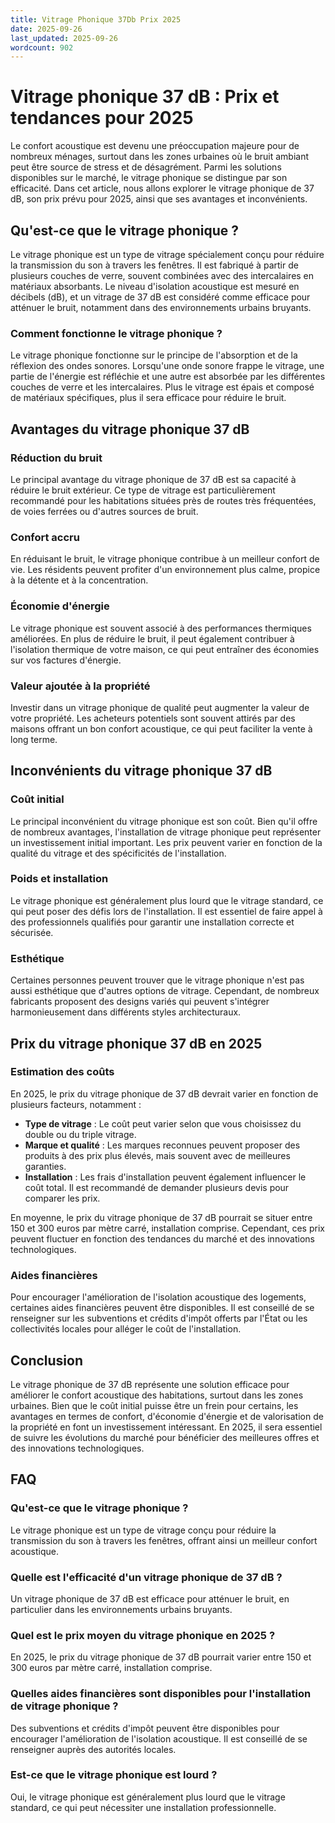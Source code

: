 ```yaml
---
title: Vitrage Phonique 37Db Prix 2025
date: 2025-09-26
last_updated: 2025-09-26
wordcount: 902
---
```


# Vitrage phonique 37 dB : Prix et tendances pour 2025

Le confort acoustique est devenu une préoccupation majeure pour de nombreux ménages, surtout dans les zones urbaines où le bruit ambiant peut être source de stress et de désagrément. Parmi les solutions disponibles sur le marché, le vitrage phonique se distingue par son efficacité. Dans cet article, nous allons explorer le vitrage phonique de 37 dB, son prix prévu pour 2025, ainsi que ses avantages et inconvénients.

## Qu'est-ce que le vitrage phonique ?

Le vitrage phonique est un type de vitrage spécialement conçu pour réduire la transmission du son à travers les fenêtres. Il est fabriqué à partir de plusieurs couches de verre, souvent combinées avec des intercalaires en matériaux absorbants. Le niveau d'isolation acoustique est mesuré en décibels (dB), et un vitrage de 37 dB est considéré comme efficace pour atténuer le bruit, notamment dans des environnements urbains bruyants.

### Comment fonctionne le vitrage phonique ?

Le vitrage phonique fonctionne sur le principe de l'absorption et de la réflexion des ondes sonores. Lorsqu'une onde sonore frappe le vitrage, une partie de l'énergie est réfléchie et une autre est absorbée par les différentes couches de verre et les intercalaires. Plus le vitrage est épais et composé de matériaux spécifiques, plus il sera efficace pour réduire le bruit.

## Avantages du vitrage phonique 37 dB

### Réduction du bruit

Le principal avantage du vitrage phonique de 37 dB est sa capacité à réduire le bruit extérieur. Ce type de vitrage est particulièrement recommandé pour les habitations situées près de routes très fréquentées, de voies ferrées ou d'autres sources de bruit.

### Confort accru

En réduisant le bruit, le vitrage phonique contribue à un meilleur confort de vie. Les résidents peuvent profiter d'un environnement plus calme, propice à la détente et à la concentration.

### Économie d'énergie

Le vitrage phonique est souvent associé à des performances thermiques améliorées. En plus de réduire le bruit, il peut également contribuer à l'isolation thermique de votre maison, ce qui peut entraîner des économies sur vos factures d'énergie.

### Valeur ajoutée à la propriété

Investir dans un vitrage phonique de qualité peut augmenter la valeur de votre propriété. Les acheteurs potentiels sont souvent attirés par des maisons offrant un bon confort acoustique, ce qui peut faciliter la vente à long terme.

## Inconvénients du vitrage phonique 37 dB

### Coût initial

Le principal inconvénient du vitrage phonique est son coût. Bien qu'il offre de nombreux avantages, l'installation de vitrage phonique peut représenter un investissement initial important. Les prix peuvent varier en fonction de la qualité du vitrage et des spécificités de l'installation.

### Poids et installation

Le vitrage phonique est généralement plus lourd que le vitrage standard, ce qui peut poser des défis lors de l'installation. Il est essentiel de faire appel à des professionnels qualifiés pour garantir une installation correcte et sécurisée.

### Esthétique

Certaines personnes peuvent trouver que le vitrage phonique n'est pas aussi esthétique que d'autres options de vitrage. Cependant, de nombreux fabricants proposent des designs variés qui peuvent s'intégrer harmonieusement dans différents styles architecturaux.

## Prix du vitrage phonique 37 dB en 2025

### Estimation des coûts

En 2025, le prix du vitrage phonique de 37 dB devrait varier en fonction de plusieurs facteurs, notamment :

- **Type de vitrage** : Le coût peut varier selon que vous choisissez du double ou du triple vitrage.
- **Marque et qualité** : Les marques reconnues peuvent proposer des produits à des prix plus élevés, mais souvent avec de meilleures garanties.
- **Installation** : Les frais d'installation peuvent également influencer le coût total. Il est recommandé de demander plusieurs devis pour comparer les prix.

En moyenne, le prix du vitrage phonique de 37 dB pourrait se situer entre 150 et 300 euros par mètre carré, installation comprise. Cependant, ces prix peuvent fluctuer en fonction des tendances du marché et des innovations technologiques.

### Aides financières

Pour encourager l'amélioration de l'isolation acoustique des logements, certaines aides financières peuvent être disponibles. Il est conseillé de se renseigner sur les subventions et crédits d'impôt offerts par l'État ou les collectivités locales pour alléger le coût de l'installation.

## Conclusion

Le vitrage phonique de 37 dB représente une solution efficace pour améliorer le confort acoustique des habitations, surtout dans les zones urbaines. Bien que le coût initial puisse être un frein pour certains, les avantages en termes de confort, d'économie d'énergie et de valorisation de la propriété en font un investissement intéressant. En 2025, il sera essentiel de suivre les évolutions du marché pour bénéficier des meilleures offres et des innovations technologiques.

## FAQ

### Qu'est-ce que le vitrage phonique ?

Le vitrage phonique est un type de vitrage conçu pour réduire la transmission du son à travers les fenêtres, offrant ainsi un meilleur confort acoustique.

### Quelle est l'efficacité d'un vitrage phonique de 37 dB ?

Un vitrage phonique de 37 dB est efficace pour atténuer le bruit, en particulier dans les environnements urbains bruyants.

### Quel est le prix moyen du vitrage phonique en 2025 ?

En 2025, le prix du vitrage phonique de 37 dB pourrait varier entre 150 et 300 euros par mètre carré, installation comprise.

### Quelles aides financières sont disponibles pour l'installation de vitrage phonique ?

Des subventions et crédits d'impôt peuvent être disponibles pour encourager l'amélioration de l'isolation acoustique. Il est conseillé de se renseigner auprès des autorités locales.

### Est-ce que le vitrage phonique est lourd ?

Oui, le vitrage phonique est généralement plus lourd que le vitrage standard, ce qui peut nécessiter une installation professionnelle.